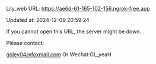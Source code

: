 Lily_web URL: https://ae6d-61-165-102-156.ngrok-free.app

Updated at: 2024-12-09 20:59:24

If you cannot open this URL, the server might be down.

Please contact: 

goley04@foxmail.com Or Wechat:GL_yeaH